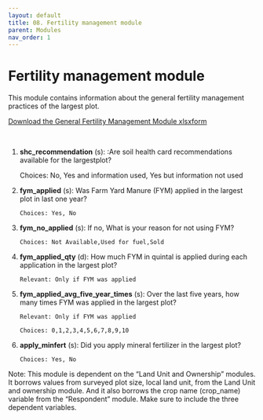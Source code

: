 ```yaml
---
layout: default
title: 08. Fertility management module
parent: Modules
nav_order: 1
---
```


# Fertility management module

This module contains information about the general fertility management practices of the largest plot.


<a href="../Modules/df_fert_mgmt.xlsx" download> Download the General Fertility Management Module xlsxform </a>


 
1.  **shc_recommendation** (s): :Are soil health card recommendations available for the largestplot?

    Choices: No, Yes and information used, Yes but information not used

2.  **fym_applied** (s):  Was Farm Yard Manure (FYM) applied in the largest  plot in last one year?

        Choices: Yes, No

3.  **fym_no_applied** (s): If no, What is your reason for not using FYM?

        Choices: Not Available,Used for fuel,Sold

4.  **fym_applied_qty** (d):    How much FYM in quintal is applied during each application in the largest plot?

        Relevant: Only if FYM was applied


5.  **fym_applied_avg_five_year_times** (s): Over the last five years, how many times FYM was applied in the largest plot?

        Relevant: Only if FYM was applied
                
        Choices: 0,1,2,3,4,5,6,7,8,9,10


6.  **apply_minfert** (s): Did you apply mineral fertilizer in the largest plot?

        Choices: Yes, No


<div class = 'alert'>
Note: This module is dependent on the “Land Unit and Ownership” modules. It borrows values from surveyed plot size, local land unit, from the Land Unit and ownership module. And it also borrows the crop name (crop_name) variable from the “Respondent” module. Make sure to include the three dependent variables.
 </div>